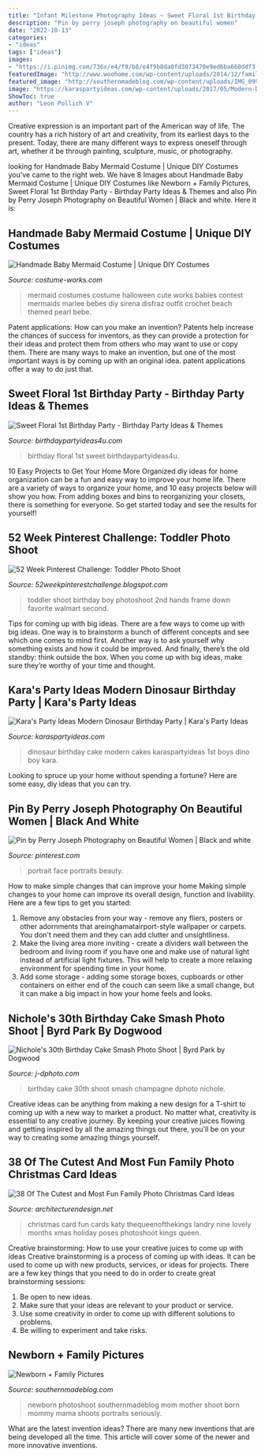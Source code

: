 ```yaml
---
title: "Infant Milestone Photography Ideas ~ Sweet Floral 1st Birthday Party"
description: "Pin by perry joseph photography on beautiful women"
date: "2022-10-13"
categories:
- "ideas"
tags: ["ideas"]
images:
- "https://i.pinimg.com/736x/e4/f9/b8/e4f9b8da0fd3073470e9ed6ba660ddf3.jpg"
featuredImage: "http://www.woohome.com/wp-content/uploads/2014/12/family-christmas-card-ideas-34.jpg"
featured_image: "http://southernmadeblog.com/wp-content/uploads/IMG_0999.jpg"
image: "https://karaspartyideas.com/wp-content/uploads/2017/05/Modern-Dinosaur-Birthday-Party-via-Karaa-Party-Ideas-KarasPartyIdeas.com3_.jpg"
ShowToc: true
author: "Leon Pollich V"
---
```



Creative expression is an important part of the American way of life. The country has a rich history of art and creativity, from its earliest days to the present. Today, there are many different ways to express oneself through art, whether it be through painting, sculpture, music, or photography.

	

		
looking for Handmade Baby Mermaid Costume | Unique DIY Costumes you've came to the right web. We have 8 Images about Handmade Baby Mermaid Costume | Unique DIY Costumes like Newborn + Family Pictures, Sweet Floral 1st Birthday Party - Birthday Party Ideas &amp; Themes and also Pin by Perry Joseph Photography on Beautiful Women | Black and white. Here it is:
		
    
## Handmade Baby Mermaid Costume | Unique DIY Costumes

<img loading=lazy src="https://photos.costume-works.com/full/baby_mermaid1.jpg" onerror="this.onerror=null;this.src='https://tse4.mm.bing.net/th?id=OIP.3RFvjU5LjJtgvY61xJz8vAHaNv&amp;pid=15.1';" alt="Handmade Baby Mermaid Costume | Unique DIY Costumes">

_Source: costume-works.com_

>mermaid costumes costume halloween cute works babies contest mermaids marlee bebes diy sirena disfraz outfit crochet beach themed pearl bebe. 

	

Patent applications: How can you make an invention?
Patents help increase the chances of success for inventors, as they can provide a protection for their ideas and protect them from others who may want to use or copy them. There are many ways to make an invention, but one of the most important ways is by coming up with an original idea. patent applications offer a way to do just that.

    
## Sweet Floral 1st Birthday Party - Birthday Party Ideas &amp; Themes

<img loading=lazy src="http://www.birthdaypartyideas4u.com/wp-content/uploads/2016/10/sweet-floral-1st-birthday-party-flower.jpg" onerror="this.onerror=null;this.src='https://tse2.mm.bing.net/th?id=OIP.Q2ayZ6aje5k6u_jXCXtEcgHaKv&amp;pid=15.1';" alt="Sweet Floral 1st Birthday Party - Birthday Party Ideas &amp; Themes">

_Source: birthdaypartyideas4u.com_

>birthday floral 1st sweet birthdaypartyideas4u. 

	

10 Easy Projects to Get Your Home More Organized
diy ideas for home organization can be a fun and easy way to improve your home life. There are a variety of ways to organize your home, and 10 easy projects below will show you how. From adding boxes and bins to reorganizing your closets, there is something for everyone. So get started today and see the results for yourself!

    
## 52 Week Pinterest Challenge: Toddler Photo Shoot

<img loading=lazy src="http://1.bp.blogspot.com/-d7F0TJYu4Es/UEpHilW35EI/AAAAAAAAAZk/fjNimzkLBus/s1600/IMG_1990.JPG" onerror="this.onerror=null;this.src='https://tse4.mm.bing.net/th?id=OIP._rIoyZxDau2-w3eIzvIsRAHaH4&amp;pid=15.1';" alt="52 Week Pinterest Challenge: Toddler Photo Shoot">

_Source: 52weekpinterestchallenge.blogspot.com_

>toddler shoot birthday boy photoshoot 2nd hands frame down favorite walmart second. 

	

Tips for coming up with big ideas.
There are a few ways to come up with big ideas. One way is to brainstorm a bunch of different concepts and see which one comes to mind first. Another way is to ask yourself why something exists and how it could be improved. And finally, there’s the old standby: think outside the box. When you come up with big ideas, make sure they’re worthy of your time and thought.

    
## Kara&#039;s Party Ideas Modern Dinosaur Birthday Party | Kara&#039;s Party Ideas

<img loading=lazy src="https://karaspartyideas.com/wp-content/uploads/2017/05/Modern-Dinosaur-Birthday-Party-via-Karaa-Party-Ideas-KarasPartyIdeas.com3_.jpg" onerror="this.onerror=null;this.src='https://tse4.mm.bing.net/th?id=OIP.S-YzE_0qw0Ygy8sblTimRgHaLH&amp;pid=15.1';" alt="Kara&#039;s Party Ideas Modern Dinosaur Birthday Party | Kara&#039;s Party Ideas">

_Source: karaspartyideas.com_

>dinosaur birthday cake modern cakes karaspartyideas 1st boys dino boy kara. 

	

Looking to spruce up your home without spending a fortune? Here are some easy, diy ideas that you can try. 

    
## Pin By Perry Joseph Photography On Beautiful Women | Black And White

<img loading=lazy src="https://i.pinimg.com/736x/e4/f9/b8/e4f9b8da0fd3073470e9ed6ba660ddf3.jpg" onerror="this.onerror=null;this.src='https://tse3.mm.bing.net/th?id=OIP.13_be3dxc0zFk_17639w9wHaMn&amp;pid=15.1';" alt="Pin by Perry Joseph Photography on Beautiful Women | Black and white">

_Source: pinterest.com_

>portrait face portraits beauty. 

	

How to make simple changes that can improve your home
Making simple changes to your home can improve its overall design, function and livability. Here are a few tips to get you started: 
1. Remove any obstacles from your way - remove any fliers, posters or other adornments that areinghamatairport-style wallpaper or carpets. You don't need them and they can add clutter and unsightliness. 
2. Make the living area more inviting - create a dividers wall between the bedroom and living room if you have one and make use of natural light instead of artificial light fixtures. This will help to create a more relaxing environment for spending time in your home. 
3. Add some storage - adding some storage boxes, cupboards or other containers on either end of the couch can seem like a small change, but it can make a big impact in how your home feels and looks.

    
## Nichole&#039;s 30th Birthday Cake Smash Photo Shoot | Byrd Park By Dogwood

<img loading=lazy src="https://www.j-dphoto.com/images/uploaded/pep_0699__.jpg" onerror="this.onerror=null;this.src='https://tse4.mm.bing.net/th?id=OIP.PlqtoIv4fosd5xz6grO60AHaLG&amp;pid=15.1';" alt="Nichole&#039;s 30th Birthday Cake Smash Photo Shoot | Byrd Park by Dogwood">

_Source: j-dphoto.com_

>birthday cake 30th shoot smash champagne dphoto nichole. 

	

Creative ideas can be anything from making a new design for a T-shirt to coming up with a new way to market a product. No matter what, creativity is essential to any creative journey. By keeping your creative juices flowing and getting inspired by all the amazing things out there, you'll be on your way to creating some amazing things yourself.

    
## 38 Of The Cutest And Most Fun Family Photo Christmas Card Ideas

<img loading=lazy src="http://www.woohome.com/wp-content/uploads/2014/12/family-christmas-card-ideas-34.jpg" onerror="this.onerror=null;this.src='https://tse4.mm.bing.net/th?id=OIP.-xqVDXphzHr1UOdchOjrdQHaKX&amp;pid=15.1';" alt="38 Of The Cutest and Most Fun Family Photo Christmas Card Ideas">

_Source: architecturendesign.net_

>christmas card fun cards katy thequeenofthekings landry nine lovely months xmas holiday poses photoshoot kings queen. 

	

Creative brainstorming: How to use your creative juices to come up with ideas
Creative brainstorming is a process of coming up with ideas. It can be used to come up with new products, services, or ideas for projects. There are a few key things that you need to do in order to create great brainstorming sessions:
1. Be open to new ideas.
2. Make sure that your ideas are relevant to your product or service.
3. Use some creativity in order to come up with different solutions to problems.
4. Be willing to experiment and take risks.

    
## Newborn + Family Pictures

<img loading=lazy src="http://southernmadeblog.com/wp-content/uploads/IMG_0999.jpg" onerror="this.onerror=null;this.src='https://tse2.mm.bing.net/th?id=OIP.P_YQK5C7ev9Y1E72KdZapwHaLH&amp;pid=15.1';" alt="Newborn + Family Pictures">

_Source: southernmadeblog.com_

>newborn photoshoot southernmadeblog mom mother shoot born mommy mama shoots portraits seriously. 

	

What are the latest invention ideas?
There are many new inventions that are being developed all the time. This article will cover some of the newer and more innovative inventions.

